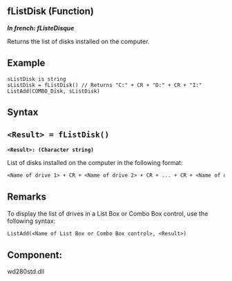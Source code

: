 
## fListDisk (Function)

***In french: fListeDisque***



<a name="XUse"></a>
<a name="Use"></a>
<a name="description"></a>
Returns the list of disks installed on the computer.


<a name="Example1"></a>
<a name="sample_code"></a>

## Example


```wl
sListDisk is string 
sListDisk = fListDisk() // Returns "C:" + CR + "D:" + CR + "I:"
ListAdd(COMBO_Disk, sListDisk)
```

<a name="XSYNTAX"></a>

## Syntax
<a name="SYNTAX1"></a>

`<Result> = fListDisk()`
---

**`<Result>: (Character string)`**

List of disks installed on the computer in the following format: 


```txt
<Name of drive 1> + CR + <Name of drive 2> + CR + ... + CR + <Name of drive N>
```




<a name="NOTE0"></a>
<a name="NOTE0_1"></a>

## Remarks
To display the list of drives in a List Box or Combo Box control, use the following syntax: 


```txt
ListAdd(<Name of List Box or Combo Box control>, <Result>)
```


<a name="XComponent"></a>

## Component:
wd280std.dll
